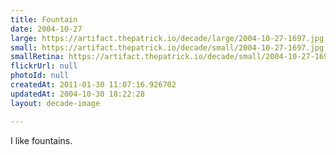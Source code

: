 ```yaml
---
title: Fountain
date: 2004-10-27
large: https://artifact.thepatrick.io/decade/large/2004-10-27-1697.jpg
small: https://artifact.thepatrick.io/decade/small/2004-10-27-1697.jpg
smallRetina: https://artifact.thepatrick.io/decade/small/2004-10-27-1697@2x.jpg
flickrUrl: null
photoId: null
createdAt: 2011-01-30 11:07:16.926702
updatedAt: 2004-10-30 18:22:28
layout: decade-image

---
```

I like fountains.

